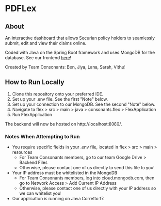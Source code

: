 # PDFLex

## About

An interactive dashboard that allows Securian policy holders to seamlessly submit, edit and view their claims online.

Coded with Java on the Spring Boot framework and uses MongoDB for the database. See our frontend [here](https://github.com/PDFlex/pdflex-frontend)!

Created by Team Consonants: Ben, Jiya, Lana, Sarah, Vithu!

## How to Run Locally
1. Clone this repository onto your preferred IDE.
2. Set up your .env file. See the first "Note" below.
3. Set up your connection to our MongoDB. See the second "Note" below.
4. Navigate to flex > src > main > java > consonants.flex > FlexApplication
5. Run FlexApplication
   
The backend will now be hosted on http://localhost:8080/.

### Notes When Attempting to Run
- You require specific fields in your .env file, located in flex > src > main > resources
  - For Team Consonants members, go to our team Google Drive > Backend Files
  - Otherwise, please contact one of us directly to send this file to you!
- Your IP address must be whitelisted in the MongoDB
  - For Team Consonants members, log into cloud.mongodb.com, then go to Network Access > Add Current IP Address
  - Otherwise, please contact one of us directly with your IP address so we can whitelist you!
- Our application is running on Java Corretto 17.

